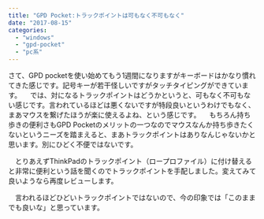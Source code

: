 ```yaml
---
title: "GPD Pocket:トラックポイントは可もなく不可もなく"
date: "2017-08-15"
categories: 
  - "windows"
  - "gpd-pocket"
  - "pc系"
---
```


さて、GPD pocketを使い始めてもう1週間になりますがキーボードはかなり慣れてきた感じです。記号キーが若干怪しいですがタッチタイピングができています。 　では、対になるトラックポイントはどうかというと、可もなく不可もない感じです。言われているほどは悪くないですが特段良いというわけでもなく、まあマウスを繋げたほうが楽に使えるよね、という感じです。 　もちろん持ち歩きの便利さもGPD Pocketのメリットの一つなのでマウスなんか持ち歩きたくないというニーズを踏まえると、まあトラックポイントはありなんじゃないかと思います。別にひどく不便ではないです。

　とりあえずThinkPadのトラックポイント（ロープロファイル）に付け替えると非常に便利という話を聞くのでトラックポイントを手配しました。変えてみて良いようなら再度レビューします。

　言われるほどひどいトラックポイントではないので、今の印象では「このままでも良いな」と思っています。

